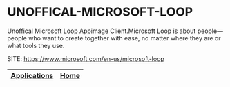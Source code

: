 # UNOFFICAL-MICROSOFT-LOOP

 Unoffical Microsoft Loop Appimage Client.Microsoft Loop is about 
 people—people who want to create together with ease, no matter 
 where they are or what tools they use.

 SITE: https://www.microsoft.com/en-us/microsoft-loop

 | [Applications](https://portable-linux-apps.github.io/apps.html) | [Home](https://portable-linux-apps.github.io)
 | --- | --- |
